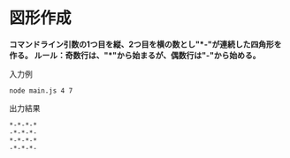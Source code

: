 # 図形作成

**コマンドライン引数の1つ目を縦、2つ目を横の数とし"\*-"が連続した四角形を作る。
ルール：奇数行は、"\*"から始まるが、偶数行は"-"から始める。**

入力例 
```
node main.js 4 7
```
出力結果
```
*-*-*-*
-*-*-*-
*-*-*-*
-*-*-*-
```